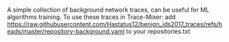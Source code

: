 A simple collection of background network traces, can be useful for ML algorithms training.
To use these traces in Trace-Mixer: add https://raw.githubusercontent.com/Hastatus12/benign_ids2017_traces/refs/heads/master/repository-background.yaml to your repositories.txt
